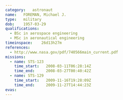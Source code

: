 ```yaml
---
category:	astronaut
name:	FOREMAN, Michael J.
type:	military
dob:	1957-03-29
qualifications:
  - BSc in aerospace engineering
  - MSc in aeronautical engineering
timeinspace:	26d13h27m
references:
  - http://www.nasa.gov/pdf/740566main_current.pdf
missions:
  - name: STS-123
    time_start:   2008-03-11T06:28:14Z
    time_end:     2008-03-27T00:40:42Z
  - name: STS-129
    time_start:   2009-11-16T19:28:09Z
    time_end:     2009-11-27T14:44:23Z
evas:
---
```

